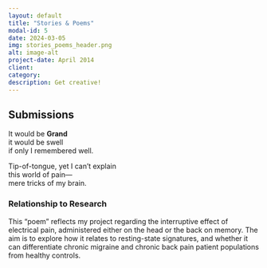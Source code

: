 ```yaml
---
layout: default
title: "Stories & Poems"
modal-id: 5
date: 2024-03-05
img: stories_poems_header.png
alt: image-alt
project-date: April 2014
client:
category:
description: Get creative!
---
```


## Submissions

It would be **Grand**  
it would be swell  
if only I remembered well.

Tip-of-tongue, yet I can’t explain  
this world of pain—  
mere tricks of my brain.

### Relationship to Research

This “poem” reflects my project regarding the interruptive effect of electrical pain, administered either on the head or the back on memory. The aim is to explore how it relates to resting-state signatures, and whether it can differentiate chronic migraine and chronic back pain patient populations from healthy controls.
